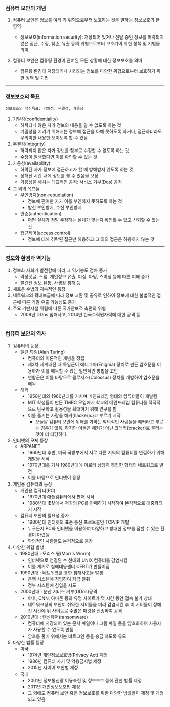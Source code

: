 ### 컴퓨터 보안의 개념

1. 컴퓨터 보안은 정보를 여러 가 위험으로부터 보호하는 것을 말하는 정보보호의 한 영역

   - 정보보호(information security): 저장되어 있거나 전달 중인 정보를 허락되지 않은 접근, 수정, 훼손, 유출 등의 위협으로부터 보호가이 위한 청책 및
     기법을 의미

2. 컴퓨터 보안은 컴퓨팅 환경이 관여된 모든 상황에 대한 정보보호를 의미

   - 컴퓨팅 환경에 저장되거나 처리되는 정보를 다양한 위협으로부터 보호하기 위한 정책 및 기법

---

### 정보보호의 목표

```
정보보호의 핵심목표: 기밀성, 무결성, 가용성
```

1. 기밀성(confidentiality)
   - 허락되니 않은 자가 정보의 내용을 알 수 없도록 하는 것
   - 기밀성을 지키기 위해서는 정보에 접근을 아예 못하도록 하거나, 접근하더라도 무의미한 내용만 보이도록 할 수 있음
2. 무결성(integrity)
   - 허락되지 않은 자가 정보를 함부로 수정할 수 없도록 하는 것
   - 수정이 발생했다면 이를 확인할 수 있는 것
3. 가용성(availability)
   - 허락된 자가 정보에 접근하고자 할 때 방해받지 않도록 하는 것
   - 정해진 시간 내에 정보를 볼 수 있음을 보장
   - 가용성을 해치는 대표적인 공격: 서비스 거부(Dos) 공격
4. 그 외의 목표들
   - 부인방지(non-repudiation)
     - 정보에 관여한 자가 이를 부인하지 못하도록 하는 것
     - 발신 부인방지, 수신 부인방지
   - 인증(authentication)
     - 어떤 실체가 정말 주장하는 실체가 맞는지 확인할 수 있고 신뢰할 수 있는 것
   - 접근제어(access control)
     - 정보에 대해 허락된 접근만 허용하고 그 외의 접근은 허용하지 않는 것

---

### 정보화 환경과 역기능

1. 정보화 사회가 발전함에 따라 그 역기능도 점차 증가
   - 악성댓글, 스팸, 개인정보 유출, 피싱, 파밍, 스미싱 등에 따른 피해 증가
   - 불건전 정보 유통, 사생활 침해 등
2. 새로운 수법의 지속적인 등장
3. 네트워크의 확대보급에 따라 정보 교환 및 공유로 인하여 정보에 대한 불법적인 접근에 따른 기밀 유출 가능성도 증가
4. 주요 기반시설 위협에 따른 국가안보적 측면의 위협
   - 2009년 DDos 침해사고, 2014년 한국수력원자력에 대한 공격 등

---

### 컴퓨터 보안의 역사

1. 컴퓨터의 등장
   - 앨런 튜링(Alan Turing)
     - 컴퓨터의 이론적인 개념을 정립
     - 제2차 세계대전 때 독일군이 에니그마(Enigma) 장치로 만든 암호문을 이용하자 이를 해독할 수 있는 일반적인 방법을 고안
     - 연합군은 이를 바탕으로 콜로서스(Colossus) 장치를 개발하여 암호문을 해독
   - 해커
     - 1950년대와 1960년대를 거치며 메인프레임 형태의 컴튜터들이 개발됨
     - MIT 학생들이 만든 TMRC 모임에서 학교의 메인프레임 컴퓨터를 적극적으로 탐구하고 활용성을 확대하기 위해 연구를 함
     - 이를 즐기는 사람을 해커(hacker)라고 부르기 시작
       - 오늘날 컴퓨터 보안에 위해를 가하는 악의적인 사람들을 해커라고 부르는 경우가 많음, 하지만 이들은 해커가 아닌 크래커(cracker)로 불리는 것이 더 타당하다.
2. 인터넷의 모체 등장
   - ARPANET
     - 1960년대 후반, 미국 국방부에서 서로 다른 지역의 컴퓨터를 연결하기 위해 개발을 시작
     - 1970년대를 거쳐 1980년대에 이르러 상당히 복잡한 형태의 네트워크로 발전
     - 이를 바탕으로 인터넷이 등장
3. 개인용 컴퓨터의 등장
   - 개인용 컴퓨터(PC)
     - 1970년대 애플컴퓨터에서 판매 시작
     - 1980년대 IBM에서 저가의 PC를 판매하기 시작하여 본격적으로 대중화되기 시작
   - 컴퓨터 보안의 필요성 증가
     - 1980년대 인터넷의 표준 통신 프로토콜인 TCP/IP 개발
     - 누구든지 PC와 인터넷을 이용하여 다양하고 방대한 정보를 접할 수 있는 환경이 마련됨
     - 악의적인 사람들도 본격적으로 등장
4. 다양한 위협 발생
   - 1980년대 : 모리스 웜(Morris Worm)
     - 인터넷으로 연결된 수 천대의 UNIX 컴퓨터를 감염시킴
     - 이를 계기로 침해대응센터 CERT가 만들어짐
   - 1990년대 : 네트워크를 통한 침해사고들 발생
     - 은행 시스템에 침입하여 자금 탈취
     - 정부 시스템에 침입을 시도
   - 2000년대 : 분산 서비스 거부(DDos)공격
     - 야후, CNN, 아마존 등의 유명 사이트가 몇 시간 동안 접속 불가 상태
     - 네트워크상의 보안이 취약한 서버들을 미리 감염시킨 후 이 서버들이 정해진 시간에 위 사이트로 수많은 패킷을 전송하여 공격
   - 2010년대 : 랜섬웨어(ransomware)
     - 컴퓨터에 저장되어 있는 문서 파일이나 그림 파일 등을 암호화하여 사용자가 사용할 수 없도록 만듦
     - 암호를 풀기 위해서는 비트코인 등을 송금 하도록 유도
5. 다양한 법률 등장
   - 미국
     - 1974년 개인정보보호법(Privacy Act) 제정
     - 1986년 컴퓨터 사기 및 악용금지법 제정
     - 2015년 사이버 보안법 제정
   - 국내
     - 2001년 정보통신망 이용촉진 및 정보보호 등에 관한 법률 제정
     - 2011년 개인정보보호법 제정
     - 그 외에도 컴퓨터 보안 혹은 정보보호를 위한 다양한 법률들이 제정 및 개정되고 있음
